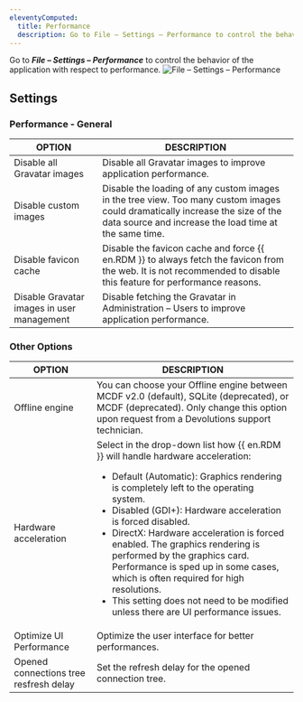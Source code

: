 ```yaml
---
eleventyComputed:
  title: Performance
  description: Go to File – Settings – Performance to control the behavior of the application with respect to performance.
---
```

Go to ***File – Settings – Performance*** to control the behavior of the application with respect to performance.
![File – Settings – Performance](https://cdnweb.devolutions.net/docs/docs_en_rdm_windows_RDMW4004_2024_1.png)

## Settings

### Performance - General

 OPTION                      | DESCRIPTION                                                                                     |
|-----------------------------|------------------------------------------------------------------------------------------------|
| Disable all Gravatar images                | Disable all Gravatar images to improve application performance.                                |
| Disable custom images                      | Disable the loading of any custom images in the tree view. Too many custom images could dramatically increase the size of the data source and increase the load time at the same time. |  
| Disable favicon cache                      | Disable the favicon cache and force {{ en.RDM }} to always fetch the favicon from the web. It is not recommended to disable this feature for performance reasons.  |
| Disable Gravatar images in user management | Disable fetching the Gravatar in Administration – Users to improve application performance. |

### Other Options

| OPTION                      | DESCRIPTION                                                                                     |
|-----------------------------|-------------------------------------------------------------------------------------------------|
| Offline engine              | You can choose your Offline engine between MCDF v2.0 (default), SQLite   (deprecated), or MCDF (deprecated). Only change this option upon request from a Devolutions support technician. |
| Hardware acceleration       | Select in the drop-down list how {{ en.RDM }} will handle hardware acceleration:<ul><li>Default (Automatic): Graphics rendering is completely left to the operating system.</li><li>Disabled (GDI+): Hardware acceleration is forced disabled.</li><li>DirectX: Hardware acceleration is forced enabled. The graphics rendering is performed by the graphics card. Performance is sped up in some cases, which is often required for high resolutions.<li>This setting does not need to be modified unless there are UI performance issues.</li></ul> |
| Optimize UI Performance     | Optimize the user interface for better performances.                                          |
| Opened connections tree resfresh delay | Set the refresh delay for the opened connection tree.                              |